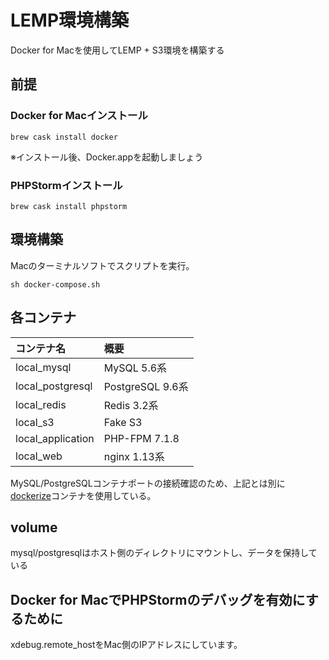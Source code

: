 LEMP環境構築
===

Docker for Macを使用してLEMP + S3環境を構築する



## 前提

### Docker for Macインストール

```
brew cask install docker
```

※インストール後、Docker.appを起動しましょう


### PHPStormインストール

```
brew cask install phpstorm
```



## 環境構築

Macのターミナルソフトでスクリプトを実行。

```
sh docker-compose.sh
```



## 各コンテナ

| コンテナ名| 概要 |
|:----|:----|
| local_mysql | MySQL 5.6系 |
| local_postgresql | PostgreSQL 9.6系 |
| local_redis | Redis 3.2系 |
| local_s3 | Fake S3 |
| local_application | PHP-FPM 7.1.8 |
| local_web | nginx 1.13系 |

MySQL/PostgreSQLコンテナポートの接続確認のため、上記とは別に[dockerize](https://github.com/jwilder/dockerize)コンテナを使用している。



## volume

mysql/postgresqlはホスト側のディレクトリにマウントし、データを保持している



## Docker for MacでPHPStormのデバッグを有効にするために

xdebug.remote_hostをMac側のIPアドレスにしています。  
